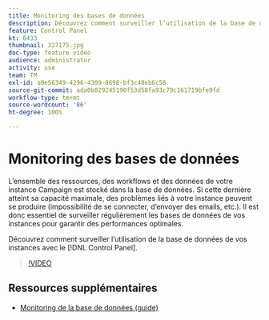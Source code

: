```yaml
---
title: Monitoring des bases de données
description: Découvrez comment surveiller l’utilisation de la base de données de vos instances.
feature: Control Panel
kt: 6433
thumbnail: 327175.jpg
doc-type: feature video
audience: administrator
activity: use
team: TM
exl-id: a0e56349-4296-4309-8698-bf3c48eb6c58
source-git-commit: ada0b029245190f53d58fa93c79c161719bfe9fd
workflow-type: tm+mt
source-wordcount: '86'
ht-degree: 100%

---
```


# Monitoring des bases de données

L’ensemble des ressources, des workflows et des données de votre instance Campaign est stocké dans la base de données. Si cette dernière atteint sa capacité maximale, des problèmes liés à votre instance peuvent se produire (impossibilité de se connecter, d’envoyer des emails, etc.). Il est donc essentiel de surveiller régulièrement les bases de données de vos instances pour garantir des performances optimales.

Découvrez comment surveiller l’utilisation de la base de données de vos instances avec le [!DNL Control Panel].

>[!VIDEO](https://video.tv.adobe.com/v/327175?quality=12)

## Ressources supplémentaires

* [Monitoring de la base de données (guide)](https://experienceleague.adobe.com/docs/control-panel/using/performance-monitoring/database-monitoring.html?lang=fr#performance-monitoring)
